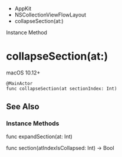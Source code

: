 

- AppKit
- NSCollectionViewFlowLayout
-  collapseSection(at:) 

Instance Method

# collapseSection(at:)

macOS 10.12+

``` source
@MainActor
func collapseSection(at sectionIndex: Int)
```

## See Also

### Instance Methods

func expandSection(at: Int)

func section(atIndexIsCollapsed: Int) -> Bool

